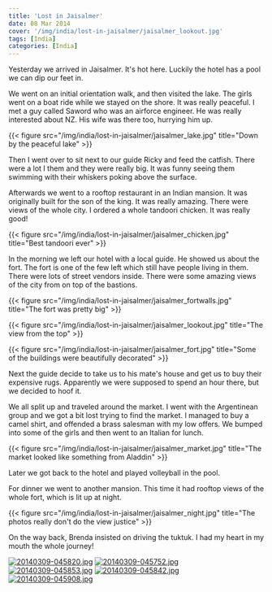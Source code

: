 ```yaml
---
title: 'Lost in Jaisalmer'
date: 08 Mar 2014
cover: '/img/india/lost-in-jaisalmer/jaisalmer_lookout.jpg'
tags: [India]
categories: [India]
---
```


Yesterday we arrived in Jaisalmer. It's hot here. Luckily the hotel has a pool we can dip our feet in.

We went on an initial orientation walk, and then visited the lake. The girls went on a boat ride while we stayed on the shore. It was really peaceful. I met a guy called Saword who was an airforce engineer. He was really interested about NZ. His wife was there too, hurrying him up.

{{< figure src="/img/india/lost-in-jaisalmer/jaisalmer_lake.jpg" title="Down by the peaceful lake" >}}

Then I went over to sit next to our guide Ricky and feed the catfish. There were a lot I them and they were really big. It was funny seeing them swimming with their whiskers poking above the surface.

Afterwards we went to a rooftop restaurant in an Indian mansion. It was originally built for the son of the king. It was really amazing. There were views of the whole city. I ordered a whole tandoori chicken. It was really good!

{{< figure src="/img/india/lost-in-jaisalmer/jaisalmer_chicken.jpg" title="Best tandoori ever" >}}

In the morning we left our hotel with a local guide. He showed us about the fort. The fort is one of the few left which still have people living in them. There were lots of street vendors inside. There were some amazing views of the city from on top of the bastions.

{{< figure src="/img/india/lost-in-jaisalmer/jaisalmer_fortwalls.jpg" title="The fort was pretty big" >}}

{{< figure src="/img/india/lost-in-jaisalmer/jaisalmer_lookout.jpg" title="The view from the top" >}}

{{< figure src="/img/india/lost-in-jaisalmer/jaisalmer_fort.jpg" title="Some of the buildings were beautifully decorated" >}}

Next the guide decide to take us to his mate's house and get us to buy their expensive rugs. Apparently we were supposed to spend an hour there, but we decided to hoof it.

We all split up and traveled around the market. I went with the Argentinean group and we got a bit lost trying to find the market. I managed to buy a camel shirt, and offended a brass salesman with my low offers. We bumped into some of the girls and then went to an Italian for lunch.

{{< figure src="/img/india/lost-in-jaisalmer/jaisalmer_market.jpg" title="The market looked like something from Aladdin" >}}

Later we got back to the hotel and played volleyball in the pool.

For dinner we went to another mansion. This time it had rooftop views of the whole fort, which is lit up at night.

{{< figure src="/img/india/lost-in-jaisalmer/jaisalmer_night.jpg" title="The photos really don't do the view justice" >}}

On the way back, Brenda insisted on driving the tuktuk. I had my heart in my mouth the whole journey!

[![20140309-045820.jpg](http://indiaana.files.wordpress.com/2014/03/20140309-045820.jpg)](http://indiaana.files.wordpress.com/2014/03/20140309-045820.jpg) [![20140309-045752.jpg](http://indiaana.files.wordpress.com/2014/03/20140309-045752.jpg)](http://indiaana.files.wordpress.com/2014/03/20140309-045752.jpg) [![20140309-045853.jpg](http://indiaana.files.wordpress.com/2014/03/20140309-045853.jpg)](http://indiaana.files.wordpress.com/2014/03/20140309-045853.jpg) [![20140309-045842.jpg](http://indiaana.files.wordpress.com/2014/03/20140309-045842.jpg)](http://indiaana.files.wordpress.com/2014/03/20140309-045842.jpg) [![20140309-045908.jpg](http://indiaana.files.wordpress.com/2014/03/20140309-045908.jpg)](http://indiaana.files.wordpress.com/2014/03/20140309-045908.jpg)